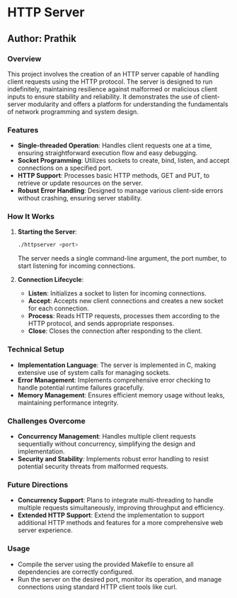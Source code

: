 # HTTP Server
## Author: Prathik

### Overview
This project involves the creation of an HTTP server capable of handling client requests using the HTTP protocol. The server is designed to run indefinitely, maintaining resilience against malformed or malicious client inputs to ensure stability and reliability. It demonstrates the use of client-server modularity and offers a platform for understanding the fundamentals of network programming and system design.

### Features
- **Single-threaded Operation**: Handles client requests one at a time, ensuring straightforward execution flow and easy debugging.
- **Socket Programming**: Utilizes sockets to create, bind, listen, and accept connections on a specified port.
- **HTTP Support**: Processes basic HTTP methods, GET and PUT, to retrieve or update resources on the server.
- **Robust Error Handling**: Designed to manage various client-side errors without crashing, ensuring server stability.

### How It Works
1. **Starting the Server**:
   ```bash
   ./httpserver <port>
   ```
   The server needs a single command-line argument, the port number, to start listening for incoming connections.

2. **Connection Lifecycle**:
   - **Listen**: Initializes a socket to listen for incoming connections.
   - **Accept**: Accepts new client connections and creates a new socket for each connection.
   - **Process**: Reads HTTP requests, processes them according to the HTTP protocol, and sends appropriate responses.
   - **Close**: Closes the connection after responding to the client.

### Technical Setup
- **Implementation Language**: The server is implemented in C, making extensive use of system calls for managing sockets.
- **Error Management**: Implements comprehensive error checking to handle potential runtime failures gracefully.
- **Memory Management**: Ensures efficient memory usage without leaks, maintaining performance integrity.

### Challenges Overcome
- **Concurrency Management**: Handles multiple client requests sequentially without concurrency, simplifying the design and implementation.
- **Security and Stability**: Implements robust error handling to resist potential security threats from malformed requests.

### Future Directions
- **Concurrency Support**: Plans to integrate multi-threading to handle multiple requests simultaneously, improving throughput and efficiency.
- **Extended HTTP Support**: Extend the implementation to support additional HTTP methods and features for a more comprehensive web server experience.

### Usage
- Compile the server using the provided Makefile to ensure all dependencies are correctly configured.
- Run the server on the desired port, monitor its operation, and manage connections using standard HTTP client tools like curl.
